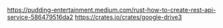 https://pudding-entertainment.medium.com/rust-how-to-create-rest-api-service-586479516da2
https://crates.io/crates/google-drive3
